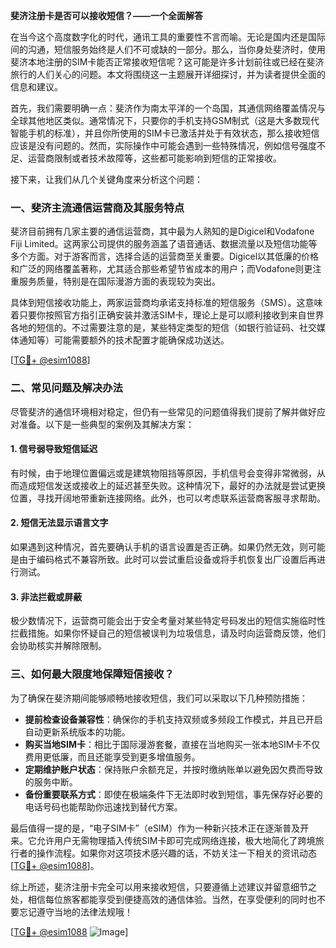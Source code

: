 **斐济注册卡是否可以接收短信？——一个全面解答**

在当今这个高度数字化的时代，通讯工具的重要性不言而喻。无论是国内还是国际间的沟通，短信服务始终是人们不可或缺的一部分。那么，当你身处斐济时，使用斐济本地注册的SIM卡能否正常接收短信呢？这可能是许多计划前往或已经在斐济旅行的人们关心的问题。本文将围绕这一主题展开详细探讨，并为读者提供全面的信息和建议。

首先，我们需要明确一点：斐济作为南太平洋的一个岛国，其通信网络覆盖情况与全球其他地区类似。通常情况下，只要你的手机支持GSM制式（这是大多数现代智能手机的标准），并且你所使用的SIM卡已激活并处于有效状态，那么接收短信应该是没有问题的。然而，实际操作中可能会遇到一些特殊情况，例如信号强度不足、运营商限制或者技术故障等，这些都可能影响到短信的正常接收。

接下来，让我们从几个关键角度来分析这个问题：

### 一、斐济主流通信运营商及其服务特点

斐济目前拥有几家主要的通信运营商，其中最为人熟知的是Digicel和Vodafone Fiji Limited。这两家公司提供的服务涵盖了语音通话、数据流量以及短信功能等多个方面。对于游客而言，选择合适的运营商至关重要。Digicel以其低廉的价格和广泛的网络覆盖著称，尤其适合那些希望节省成本的用户；而Vodafone则更注重服务质量，特别是在国际漫游方面的表现较为突出。

具体到短信接收功能上，两家运营商均承诺支持标准的短信服务（SMS）。这意味着只要你按照官方指引正确安装并激活SIM卡，理论上是可以顺利接收到来自世界各地的短信的。不过需要注意的是，某些特定类型的短信（如银行验证码、社交媒体通知等）可能需要额外的技术配置才能确保成功送达。

[[TG💪+ @esim1088](https://t.me/s/esim1088)]

### 二、常见问题及解决办法

尽管斐济的通信环境相对稳定，但仍有一些常见的问题值得我们提前了解并做好应对准备。以下是一些典型的案例及其解决方案：

#### 1. 信号弱导致短信延迟
有时候，由于地理位置偏远或是建筑物阻挡等原因，手机信号会变得非常微弱，从而造成短信发送或接收上的延迟甚至失败。这种情况下，最好的办法就是尝试更换位置，寻找开阔地带重新连接网络。此外，也可以考虑联系运营商客服寻求帮助。

#### 2. 短信无法显示语言文字
如果遇到这种情况，首先要确认手机的语言设置是否正确。如果仍然无效，则可能是由于编码格式不兼容所致。此时可以尝试重启设备或将手机恢复出厂设置后再进行测试。

#### 3. 非法拦截或屏蔽
极少数情况下，运营商可能会出于安全考量对某些特定号码发出的短信实施临时性拦截措施。如果你怀疑自己的短信被误判为垃圾信息，请及时向运营商反馈，他们会协助核实并解除限制。

### 三、如何最大限度地保障短信接收？

为了确保在斐济期间能够顺畅地接收短信，我们可以采取以下几种预防措施：

- **提前检查设备兼容性**：确保你的手机支持双频或多频段工作模式，并且已开启自动更新系统版本的功能。
- **购买当地SIM卡**：相比于国际漫游套餐，直接在当地购买一张本地SIM卡不仅费用更低廉，而且还能享受到更多增值服务。
- **定期维护账户状态**：保持账户余额充足，并按时缴纳账单以避免因欠费而导致的服务中断。
- **备份重要联系方式**：即使在极端条件下无法即时收到短信，事先保存好必要的电话号码也能帮助你迅速找到替代方案。

最后值得一提的是，“电子SIM卡”（eSIM）作为一种新兴技术正在逐渐普及开来。它允许用户无需物理插入传统SIM卡即可完成网络连接，极大地简化了跨境旅行者的操作流程。如果你对这项技术感兴趣的话，不妨关注一下相关的资讯动态[[TG💪+ @esim1088](https://t.me/s/esim1088)]。

综上所述，斐济注册卡完全可以用来接收短信，只要遵循上述建议并留意细节之处，相信每位旅客都能享受到便捷高效的通信体验。当然，在享受便利的同时也不要忘记遵守当地的法律法规哦！

[[TG💪+ @esim1088](https://t.me/s/esim1088) ![Image](https://i.postimg.cc/4NQfJmqS/Snipaste-2025-05-13-00-14-12.png)]